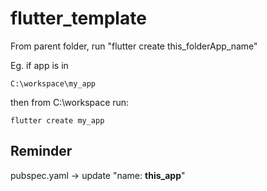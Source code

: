 # flutter_template

From parent folder, run "flutter create this_folderApp_name"

Eg. if app is in

```
C:\workspace\my_app
```

then from C:\workspace run:

```
flutter create my_app
```

## Reminder

pubspec.yaml -> update "name: **this_app**"
